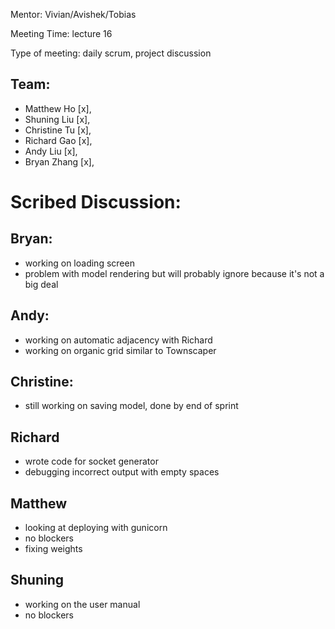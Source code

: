 Mentor: Vivian/Avishek/Tobias

Meeting Time: lecture 16

Type of meeting: daily scrum, project discussion

## Team: 
- Matthew Ho    [x], 
- Shuning Liu   [x],
- Christine Tu  [x],
- Richard Gao   [x],
- Andy Liu      [x], 
- Bryan Zhang   [x],

# Scribed Discussion:

## Bryan: 
- working on loading screen
- problem with model rendering but will probably ignore because it's not a big deal

## Andy:
- working on automatic adjacency with Richard
- working on organic grid similar to Townscaper

## Christine:
- still working on saving model, done by end of sprint

## Richard
- wrote code for socket generator
- debugging incorrect output with empty spaces

## Matthew
- looking at deploying with gunicorn
- no blockers
- fixing weights

## Shuning
- working on the user manual
- no blockers
